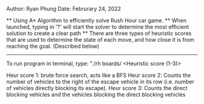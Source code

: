 Author: Ryan Phung 
Date: Februrary 24, 2022

** Using A* Algorithm to efficiently solve Rush Hour car game. 
** When launched, typing in '?' will start the solver to determine the most efficient solution to create a clear path
** There are three types of heuristic scores that are used to determine the state of each move, and how 
    close it is from reaching the goal. (Described below)

---------------------------------------
To run program in terminal, type: "./rh boards/<choose board> <Heuristic score (1-3)>

Heur score 1: brute force search, acts like a BFS
Heur score 2: Counts the number of vehicles to the right of the escape vehicle in its row 
    (i.e. number of vehicles directly blocking its escape).
Heur score 3: Counts the direct blocking vehicles and the vehicles blocking the direct blocking vehicles
